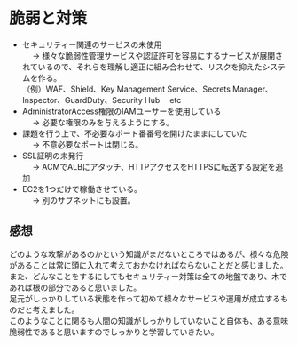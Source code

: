 # 脆弱と対策

- セキュリティー関連のサービスの未使用  
　 → 様々な脆弱性管理サービスや認証許可を容易にするサービスが展開されているので、それらを理解し適正に組み合わせて、リスクを抑えたシステムを作る。  
（例）WAF、Shield、Key Management Service、Secrets Manager、Inspector、GuardDuty、Security Hub 　etc
- AdministratorAccess権限のIAMユーサーを使用している  
　 → 必要な権限のみを与えるようにする。
- 課題を行う上で、不必要なポート番番号を開けたままにしていた  
　 → 不意必要なポートは閉じる。
- SSL証明の未発行  
　 → ACMでALBにアタッチ、HTTPアクセスをHTTPSに転送する設定を追加
- EC2を1つだけで稼働させている。  
　 → 別のサブネットにも設置。

## 感想

どのような攻撃があるのかという知識がまだないところではあるが、様々な危険があることは常に頭に入れて考えておかなければならないことだと感じました。  
また、どんなことをするにしてもセキュリティー対策は全ての地盤であり、木であれば根の部分であると思いました。  
足元がしっかりしている状態を作って初めて様々なサービスや運用が成立するものだと考えました。  
このようなことに関るも人間の知識がしっかりしていないこと自体も、ある意味脆弱性であると思いますのでしっかりと学習していきたい。

